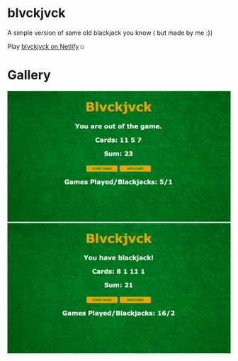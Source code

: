 # blvckjvck
A simple version of same old blackjack you know ( but made by me :})

Play [blvckjvck on Netlify](https://nimble-seahorse-727778.netlify.app):relaxed:

# Gallery 
![Image of gameplay 1](blackjack1.png)
![Image of gameplay 2](blackjack2.png)
